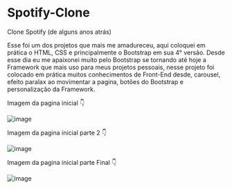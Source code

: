 # Spotify-Clone
Clone Spotify (de alguns anos atrás)

Esse foi um dos projetos que mais me amadureceu, aqui coloquei em prática o HTML, CSS e principalmente o Bootstrap em sua 4° versão.
Desde esse dia eu me apaixonei muito pelo Bootstrap se tornando até hoje a Framework que mais uso para meus projetos pessoais, nesse projeto foi colocado em prática muitos conhecimentos de Front-End desde, carousel, efeito paralax ao movimentar a pagina, botões do Bootstrap e personalização da Framework.

Imagem da pagina inicial 👇

![image](https://user-images.githubusercontent.com/72584453/217102439-25071927-4586-4e65-b7fe-428d91364bfc.png)

Imagem da pagina inicial parte 2 👇

![image](https://user-images.githubusercontent.com/72584453/217102506-62f2ec0c-aee1-40bb-aa24-42d788927066.png)

Imagem da pagina inicial parte Final 👇

![image](https://user-images.githubusercontent.com/72584453/217102587-d93eaffb-8970-4b05-8759-e698a6c914bc.png)
